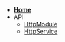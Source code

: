 <!-- Sidebar for Docsify -->

* [**Home**](/ "NestJs Undici")
* API
  * [HttpModule](/docs/http/http.module.md "NestJs Undici - HttpModule")
  * [HttpService](/docs/http/http.service.md "NestJs Undici - HttpService")
